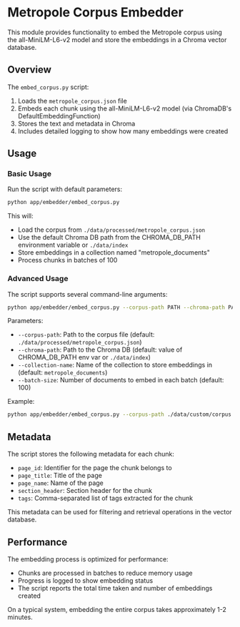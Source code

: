 # Metropole Corpus Embedder

This module provides functionality to embed the Metropole corpus using the all-MiniLM-L6-v2 model and store the embeddings in a Chroma vector database.

## Overview

The `embed_corpus.py` script:

1. Loads the `metropole_corpus.json` file
2. Embeds each chunk using the all-MiniLM-L6-v2 model (via ChromaDB's DefaultEmbeddingFunction)
3. Stores the text and metadata in Chroma
4. Includes detailed logging to show how many embeddings were created

## Usage

### Basic Usage

Run the script with default parameters:

```bash
python app/embedder/embed_corpus.py
```

This will:
- Load the corpus from `./data/processed/metropole_corpus.json`
- Use the default Chroma DB path from the CHROMA_DB_PATH environment variable or `./data/index`
- Store embeddings in a collection named "metropole_documents"
- Process chunks in batches of 100

### Advanced Usage

The script supports several command-line arguments:

```bash
python app/embedder/embed_corpus.py --corpus-path PATH --chroma-path PATH --collection-name NAME --batch-size SIZE
```

Parameters:
- `--corpus-path`: Path to the corpus file (default: `./data/processed/metropole_corpus.json`)
- `--chroma-path`: Path to the Chroma DB (default: value of CHROMA_DB_PATH env var or `./data/index`)
- `--collection-name`: Name of the collection to store embeddings in (default: `metropole_documents`)
- `--batch-size`: Number of documents to embed in each batch (default: 100)

Example:
```bash
python app/embedder/embed_corpus.py --corpus-path ./data/custom/corpus.json --collection-name custom_collection --batch-size 50
```

## Metadata

The script stores the following metadata for each chunk:

- `page_id`: Identifier for the page the chunk belongs to
- `page_title`: Title of the page
- `page_name`: Name of the page
- `section_header`: Section header for the chunk
- `tags`: Comma-separated list of tags extracted for the chunk

This metadata can be used for filtering and retrieval operations in the vector database.

## Performance

The embedding process is optimized for performance:
- Chunks are processed in batches to reduce memory usage
- Progress is logged to show embedding status
- The script reports the total time taken and number of embeddings created

On a typical system, embedding the entire corpus takes approximately 1-2 minutes.
